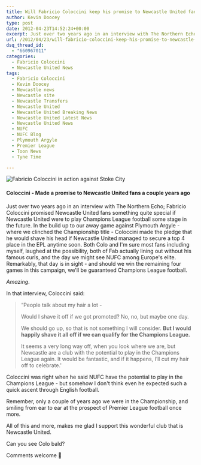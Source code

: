 ```yaml
---
title: Will Fabricio Coloccini keep his promise to Newcastle United fans?
author: Kevin Doocey
type: post
date: 2012-04-23T14:52:24+00:00
excerpt: Just over two years ago in an interview with The Northern Echo; Fabricio Coloccini promised Newcastle United fans something quite special if Newcastle United were to play..
url: /2012/04/23/will-fabricio-coloccini-keep-his-promise-to-newcastle-united-fans/
dsq_thread_id:
  - "660967011"
categories:
  - Fabricio Coloccini
  - Newcastle United News
tags:
  - Fabricio Coloccini
  - Kevin Doocey
  - Newcastle news
  - Newcastle site
  - Newcastle Transfers
  - Newcastle United
  - Newcastle United Breaking News
  - Newcastle United Latest News
  - Newcastle United News
  - NUFC
  - NUFC Blog
  - Plymouth Argyle
  - Premier League
  - Toon News
  - Tyne Time

---
```

![Fabricio Coloccini in action against Stoke City](http://www.tynetime.com/wp-content/uploads/2012/04/Fabricio-Coloccini-Stoke-City.jpg "Fabricio Coloccini")

#### Coloccini - Made a promise to Newcastle United fans a couple years ago

Just over two years ago in an interview with The Northern Echo; Fabricio Coloccini promised Newcastle United fans something quite special if Newcastle United were to play Champions League football some stage in the future. In the build up to our away game against Plymouth Argyle - where we clinched the Championship title - Coloccini made the pledge that he would shave his head if Newcastle United managed to secure a top 4 place in the EPL anytime soon. Both Colo and  I'm sure most fans including myself, laughed at the possibility, both of Fab actually lining out without his famous curls, and the day we might see NUFC among Europe's elite. Remarkably, that day is in sight - and should we win the remaining four games in this campaign, we'll be guaranteed Champions League football.

_Amazing_.

In that interview, Coloccini said:

> “People talk about my hair a lot -
>
> Would I shave it off if we got promoted? No, no, but maybe one day.
>
> We should go up, so that is not something I will consider. **But I would happily shave it all off if we can qualify for the Champions League.**
>
> It seems a very long way off, when you look where we are, but Newcastle are a club with the potential to play in the Champions League again. It would be fantastic, and if it happens, I’ll cut my hair off to celebrate.'

Coloccini was right when he said NUFC have the potential to play in the Champions League - but somehow I don't think even he expected such a quick ascent through English football.

Remember, only a couple of years ago we were in the Championship, and smiling from ear to ear at the prospect of Premier League football once more.

All of this and more, makes me glad I support this wonderful club that is Newcastle United.

Can you see Colo bald?

Comments welcome 🙂
